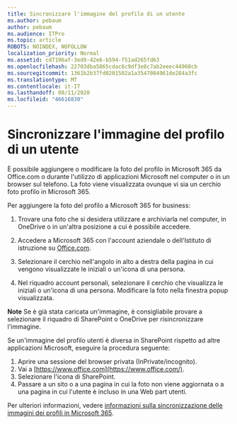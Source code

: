 ```yaml
---
title: Sincronizzare l'immagine del profilo di un utente
ms.author: pebaum
author: pebaum
ms.audience: ITPro
ms.topic: article
ROBOTS: NOINDEX, NOFOLLOW
localization_priority: Normal
ms.assetid: cd7196af-3ed9-42e6-b594-f51ad265fd63
ms.openlocfilehash: 22703dba5865cdac6c9df3e8c7ab2eeec44968cb
ms.sourcegitcommit: 1361b2b37fd0201502a1a3547084961de284a3fc
ms.translationtype: MT
ms.contentlocale: it-IT
ms.lasthandoff: 08/11/2020
ms.locfileid: "46616830"
---
```

# <a name="sync-a-users-profile-picture"></a>Sincronizzare l'immagine del profilo di un utente

È possibile aggiungere o modificare la foto del profilo in Microsoft 365 da Office.com o durante l'utilizzo di applicazioni Microsoft nel computer o in un browser sul telefono. La foto viene visualizzata ovunque vi sia un cerchio foto profilo in Microsoft 365.

Per aggiungere la foto del profilo a Microsoft 365 for business:

1. Trovare una foto che si desidera utilizzare e archiviarla nel computer, in OneDrive o in un'altra posizione a cui è possibile accedere.

2. Accedere a Microsoft 365 con l'account aziendale o dell'Istituto di istruzione su [Office.com](https://www.office.com).

3. Selezionare il cerchio nell'angolo in alto a destra della pagina in cui vengono visualizzate le iniziali o un'icona di una persona.

4. Nel riquadro account personali, selezionare il cerchio che visualizza le iniziali o un'icona di una persona. Modificare la foto nella finestra popup visualizzata.

**Note** Se è già stata caricata un'immagine, è consigliabile provare a selezionare il riquadro di SharePoint o OneDrive per risincronizzare l'immagine.

Se un'immagine del profilo utenti è diversa in SharePoint rispetto ad altre applicazioni Microsoft, eseguire la procedura seguente:

1. Aprire una sessione del browser privata (InPrivate/incognito).
2. Vai a [https://www.office.com](https://www.office.com/).
3. Selezionare l'icona di SharePoint.
4. Passare a un sito o a una pagina in cui la foto non viene aggiornata o a una pagina in cui l'utente è incluso in una Web part utenti.

Per ulteriori informazioni, vedere [informazioni sulla sincronizzazione delle immagini dei profili in Microsoft 365](https://support.office.com/article/information-about-profile-picture-synchronization-in-office-365-20594d76-d054-4af4-a660-401133e3d48a).

